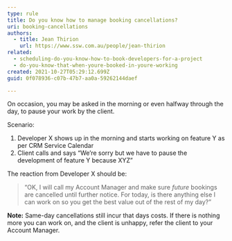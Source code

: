 ```yaml
---
type: rule
title: Do you know how to manage booking cancellations?
uri: booking-cancellations
authors:
  - title: Jean Thirion
    url: https://www.ssw.com.au/people/jean-thirion
related: 
  - scheduling-do-you-know-how-to-book-developers-for-a-project
  - do-you-know-that-when-youre-booked-in-youre-working
created: 2021-10-27T05:29:12.699Z
guid: 0f078936-c07b-47b7-aa0a-59262144daef

---
```


On occasion, you may be asked in the morning or even halfway through the day, to pause your work by the client. 

Scenario:

1. Developer X shows up in the morning and starts working on feature Y as per CRM Service Calendar
2. Client calls and says “We’re sorry but we have to pause the development of feature Y because XYZ”

The reaction from Developer X should be:

> “OK, I will call my Account Manager and make sure *future* bookings are cancelled until further notice. 
For today, is there anything else I can work on so you get the best value out of the rest of my day?”

**Note:** Same-day cancellations still incur that days costs. If there is nothing more you can work on, and the client is unhappy, refer the client to your Account Manager.
